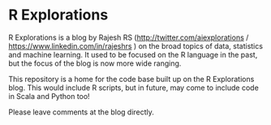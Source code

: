 # R Explorations

R Explorations is a blog by Rajesh RS (http://twitter.com/aiexplorations / https://www.linkedin.com/in/rajeshrs ) on the broad topics of data, statistics and machine learning. It used to be focused on the R language in the past, but the focus of the blog is now more wide ranging.

This repository is a home for the code base built up on the R Explorations blog. This would include R scripts, but in future, may come to include code in Scala and Python too!

Please leave comments at the blog directly.
